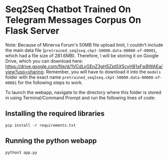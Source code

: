 # Seq2Seq Chatbot Trained On Telegram Messages Corpus On Flask Server

Note: Because of Minerva Forum's 50MB file upload limit, I couldn’t include the main data file (`pretrained_seq2seq.ckpt-50000.data-00000-of-00001`, which had a file size of 281.6MB). Therefore, I will be storing it on Google Drive, which you can download here: https://drive.google.com/file/d/1VCdLvGEnZ3gH5Zpt5X5cvH81xFwBWAEa/view?usp=sharing. Remember, you will have to download it into the ``models`` folder with the exact name `pretrained_seq2seq.ckpt-50000.data-00000-of-00001` for the following steps to work.

To launch the webapp, navigate to the directory where this folder is stored in using Terminal/Command Prompt and run the following lines of code: 

## Installing the required libraries
`pip install -r requirements.txt`

## Running the python webapp
`python3 app.py`